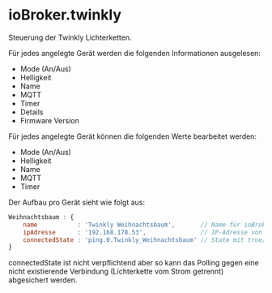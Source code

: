 # ioBroker.twinkly

Steuerung der Twinkly Lichterketten.

Für jedes angelegte Gerät werden die folgenden Informationen ausgelesen:
- Mode (An/Aus)
- Helligkeit
- Name
- MQTT
- Timer
- Details
- Firmware Version

Für jedes angelegte Gerät können die folgenden Werte bearbeitet werden:
- Mode (An/Aus)
- Helligkeit
- Name
- MQTT
- Timer

Der Aufbau pro Gerät sieht wie folgt aus:
``` javascript
Weihnachtsbaum : {
    name           : 'Twinkly Weihnachtsbaum',       // Name für ioBroker (Falls nicht hinterlegt wird in diesem Fall "Weihnachtsbaum" genommen)
    ipAdresse      : '192.168.178.53',               // IP-Adresse von der Twinkly-Lichterkette
    connectedState : 'ping.0.Twinkly_Weihnachtsbaum' // State mit true/false der den aktuellen Status der Lichterkette überwacht (bspw. ping, tr-064)
}
```
connectedState ist nicht verpflichtend aber so kann das Polling gegen eine nicht existierende Verbindung (Lichterkette vom Strom getrennt) abgesichert werden.
